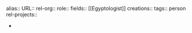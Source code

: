 alias::
URL::
rel-org::
role::
fields:: [[Egyptologist]]
creations::
tags:: person
rel-projects::


-
